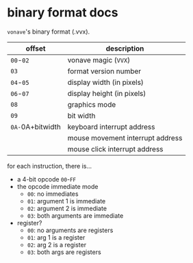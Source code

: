 # binary format docs

`vonave`'s binary format (.vvx).

| offset           | description                      |
| ---------------- | -------------------------------- |
| `00`-`02`        | vonave magic (`VVX`)             |
| `03`             | format version number            |
| `04`-`05`        | display width (in pixels)        |
| `06`-`07`        | display height (in pixels)       |
| `08`             | graphics mode                    |
| `09`             | bit width                        |
| `0A-`0A+bitwidth | keyboard interrupt address       |
|                  | mouse movement interrupt address |
|                  | mouse click interrupt address    |

for each instruction, there is...

- a 4-bit opcode `00`-`FF`
- the opcode immediate mode
	- `00`: no immediates
	- `01`: argument 1 is immediate
	- `02`: argument 2 is immediate
	- `03`: both arguments are immediate
- register?
	- `00`: no arguments are registers
	- `01`: arg 1 is a register
	- `02`: arg 2 is a register
	- `03`: both args are registers
